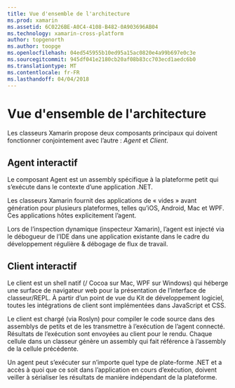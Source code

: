 ```yaml
---
title: Vue d'ensemble de l'architecture
ms.prod: xamarin
ms.assetid: 6C0226BE-A0C4-4108-B482-0A903696AB04
ms.technology: xamarin-cross-platform
author: topgenorth
ms.author: toopge
ms.openlocfilehash: 04ed545955b10ed95a15ac0820e4a99b697e0c3e
ms.sourcegitcommit: 945df041e2180cb20af08b83cc703ecd1aedc6b0
ms.translationtype: MT
ms.contentlocale: fr-FR
ms.lasthandoff: 04/04/2018
---
```

# <a name="architecture-overview"></a>Vue d'ensemble de l'architecture

Les classeurs Xamarin propose deux composants principaux qui doivent fonctionner conjointement avec l’autre : _Agent_ et _Client_.

## <a name="interactive-agent"></a>Agent interactif

Le composant Agent est un assembly spécifique à la plateforme petit qui s’exécute dans le contexte d’une application .NET.

Les classeurs Xamarin fournit des applications de « vides » avant génération pour plusieurs plateformes, telles qu’iOS, Android, Mac et WPF. Ces applications hôtes explicitement l’agent.

Lors de l’inspection dynamique (inspecteur Xamarin), l’agent est injecté via le débogueur de l’IDE dans une application existante dans le cadre du développement régulière & débogage de flux de travail.

## <a name="interactive-client"></a>Client interactif

Le client est un shell natif (/ Cocoa sur Mac, WPF sur Windows) qui héberge une surface de navigateur web pour la présentation de l’interface de classeur/REPL. À partir d’un point de vue du Kit de développement logiciel, toutes les intégrations de client sont implémentées dans JavaScript et CSS.

Le client est chargé (via Roslyn) pour compiler le code source dans des assemblys de petits et de les transmettre à l’exécution de l’agent connecté. Résultats de l’exécution sont envoyées au client pour le rendu. Chaque cellule dans un classeur génère un assembly qui fait référence à l’assembly de la cellule précédente.

Un agent peut s’exécuter sur n’importe quel type de plate-forme .NET et a accès à quoi que ce soit dans l’application en cours d’exécution, doivent veiller à sérialiser les résultats de manière indépendant de la plateforme.
